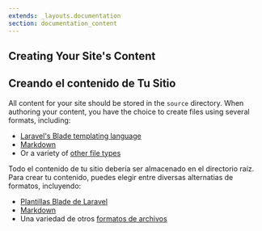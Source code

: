 ```yaml
---
extends: _layouts.documentation
section: documentation_content
---
```


## Creating Your Site's Content
## Creando el contenido de Tu Sitio

All content for your site should be stored in the `source` directory. When authoring your content, you have the choice to create files using several formats, including:

- [Laravel's Blade templating language](/docs/content-blade)
- [Markdown](/docs/content-markdown)
- Or a variety of [other file types](/docs/content-other-file-types)

Todo el contenido de tu sitio debería ser almacenado en el directorio raíz. Para crear tu contenido, puedes elegir entre diversas alternatias de formatos, incluyendo:

- [Plantillas Blade de Laravel](/es/docs/content-blade)
- [Markdown](/es/docs/content-markdown)
- Una variedad de otros [formatos de archivos](/es/docs/content-other-file-types)
